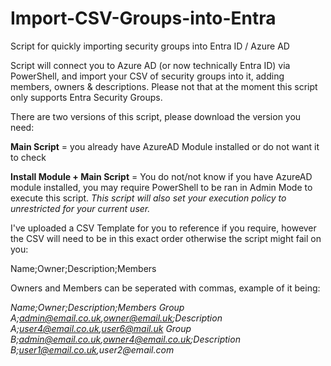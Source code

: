 # Import-CSV-Groups-into-Entra
Script for quickly importing security groups into Entra ID / Azure AD

Script will connect you to Azure AD (or now technically Entra ID) via PowerShell, and import your CSV of security groups into it, adding members, owners & descriptions.
Please not that at the moment this script only supports Entra Security Groups.

There are two versions of this script, please download the version you need:

**Main Script**  = you already have AzureAD Module installed or do not want it to check

**Install Module + Main Script** = You do not/not know if you have AzureAD module installed, you may require PowerShell to be ran in Admin Mode to execute this script. _This script will also set your execution policy to unrestricted for your current user._

I've uploaded a CSV Template for you to reference if you require, however the CSV will need to be in this exact order otherwise the script might fail on you:

Name;Owner;Description;Members

Owners and Members can be seperated with commas, example of it being:

_Name;Owner;Description;Members
Group A;admin@email.co.uk,owner@email.uk;Description A;user4@email.co.uk,user6@mail.uk
Group B;admin@email.co.uk,owner4@email.co.uk;Description B;user1@email.co.uk,user2@email.com_
